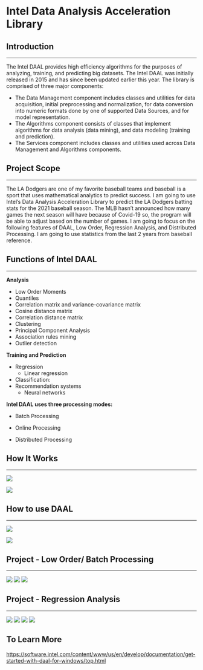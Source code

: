 # Intel Data Analysis Acceleration Library

## Introduction
***

The Intel DAAL provides  high efficiency algorithms for the purposes of analyzing, training, and predicting big datasets. The Intel DAAL was initially released in 2015 and has since been updated earlier this year. The library is comprised of three major components:
  * The Data Management component includes classes and utilities for data acquisition, initial preprocessing and normalization, for 
    data conversion into numeric formats done by one of supported Data Sources, and for model representation.
  * The Algorithms component consists of classes that implement algorithms for data analysis (data mining), and data modeling 
    (training and prediction).
  * The Services component includes classes and utilities used across Data Management and Algorithms components.

## Project Scope
***

The LA Dodgers are one of my favorite baseball teams and baseball is a sport that uses mathematical analytics to predict success. I am going to use Intel’s Data Analysis Acceleration Library to predict the LA Dodgers batting stats for the 2021 baseball season. The MLB hasn’t announced how many games the next season will have because of Covid-19 so, the program will be able to adjust based on the number of games. I am going to focus on the following features of DAAL, Low Order, Regression Analysis, and Distributed Processing. I am going to use statistics from the last 2 years from baseball reference. 

## Functions of Intel DAAL
***

**Analysis**
 - Low Order Moments
 - Quantiles
 - Correlation matrix and variance-covariance matrix
 - Cosine distance matrix
 - Correlation distance matrix
 - Clustering 
 - Principal Component Analysis
 - Association rules mining
 - Outlier detection

**Training and Prediction**
- Regression
   - Linear regression
- Classification: 
- Recommendation systems
   - Neural networks

**Intel DAAL uses three processing modes:**

- Batch Processing

- Online Processing

- Distributed Processing

## How It Works
***
![](Images/daal1.png)

![](Images/daal2.png)

## How to use DAAL
***
![](Images/Set-up1.JPG)

![](Images/set-up2.JPG)


## Project - Low Order/ Batch Processing
***
![](Images/code_snippet1.JPG)
![](Images/code_snippet2.JPG)
![](Images/output.JPG)


## Project - Regression Analysis
***
![](Images/code_snippet3.JPG)
![](Images/code_snippet4.JPG)
![](Images/code_snippet5.JPG)
![](Images/regressionOutput.JPG)

## To Learn More
https://software.intel.com/content/www/us/en/develop/documentation/get-started-with-daal-for-windows/top.html
